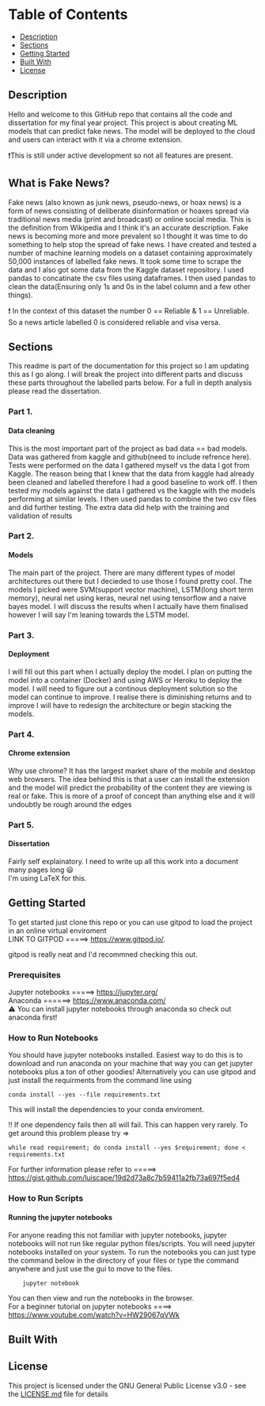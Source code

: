 # Table of Contents
* [Description](#description)
* [Sections](#sections)
* [Getting Started](#getting-started)
* [Built With](#built-with)
* [License](#license)

## Description
Hello and welcome to this GitHub repo that contains all the code and dissertation for my final year project. This project is about creating ML models that can predict fake news. The model will be deployed to the cloud and users can interact with it via a chrome extension.

:exclamation:This is still under active development so not all features are present.

## What is Fake News?
Fake news (also known as junk news, pseudo-news, or hoax news) is a form of news consisting of deliberate disinformation or hoaxes spread via traditional news media (print and broadcast) or online social media. This is the definition from Wikipedia and I think it's an accurate description. Fake news is becoming more and more prevalent so I thought it was time to do something to help stop the spread of fake news. I have created and tested a number of machine learning models on a dataset containing approximately 50,000 instances of labelled fake news. It took some time to scrape the data and I also got some data from the Kaggle dataset repository. I used pandas to concatinate the csv files using dataframes. I then used pandas to clean the data(Ensuring only 1s and 0s in the label column and a few other things). 

:exclamation: In the context of this dataset the number 0 == Reliable & 1 == Unreliable. So a news article labelled 0 is considered reliable and visa versa. 
      
## Sections

This readme is part of the documentation for this project so I am updating this as I go along. I will break the project into different parts and discuss these parts throughout the labelled parts below. For a full in depth analysis please read the dissertation. 

### Part 1. 
#### Data cleaning 
This is the most important part of the project as bad data == bad models. Data was gathered from kaggle and github(need to include refrence here). Tests were performed on the data I gathered myself vs the data I got from Kaggle. The reason being that I knew that the data from kaggle had already been cleaned and labelled therefore I had a good baseline to work off. I then tested my models against the data I gathered vs the kaggle with the models performing at similar levels. I then used pandas to combine the two csv files and did further testing. The extra data did help with the training and validation of results 

### Part 2. 
#### Models 
The main part of the project. There are many different types of model architectures out there but I decieded to use those I found pretty cool. The models I picked were SVM(support vector machine), LSTM(long short term memory), neural net using keras, neural net using tensorflow and a naive bayes model. I will discuss the results when I actually have them finalised however I will say I'm leaning towards the LSTM model. 

### Part 3. 
#### Deployment 
I will fill out this part when I actually deploy the model. I plan on putting the model into a container (Docker) and using AWS or Heroku to deploy the model. I will need to figure out a continous deployment solution so the model can continue to improve. I realise there is diminishing returns and to improve I will have to redesign the architecture or begin stacking the models.

### Part 4. 
#### Chrome extension 
Why use chrome? It has the largest market share of the mobile and desktop web browsers. The idea behind this is that a user can install the extension and the model will predict the probability of the content they are viewing is real or fake. This is more of a proof of concept than anything else and it will undoubtly be rough around the edges 

### Part 5. 
#### Dissertation 
Fairly self explainatory. I need to write up all this work into a document many pages long :smiley: </br>
I'm using LaTeX for this.


## Getting Started

To get started just clone this repo or you can use gitpod to load the project in an online virtual enviroment</br>
LINK TO GITPOD =====> https://www.gitpod.io/.

gitpod is really neat and I'd recommned checking this out.

### Prerequisites

Jupyter notebooks =====> https://jupyter.org/ </br>
Anaconda ======> https://www.anaconda.com/ </br>
:warning: You can install jupyter notebooks through anaconda so check out anaconda first!

### How to Run Notebooks
You should have jupyter notebooks installed. Easiest way to do this is to download and run anaconda on your machine that way you can get jupyter notebooks plus a ton of other goodies! Alternatively you can use gitpod and just install the requirments from the command line using

    conda install --yes --file requirements.txt

This will install the dependencies to your conda enviroment. </br>

:bangbang: If one dependency fails then all will fail. This can happen very rarely. To get around this problem please try =>

    while read requirement; do conda install --yes $requirement; done < requirements.txt
  
For further information please refer to =====> https://gist.github.com/luiscape/19d2d73a8c7b59411a2fb73a697f5ed4 


### How to Run Scripts


#### Running the jupyter notebooks
For anyone reading this not familiar with jupyter notebooks, jupyter notebooks will not run like regular python files/scripts. You will need jupyter notebooks installed on your system. To run the notebooks you can just type the command below in the directory of your files or type the command anywhere and just use the gui to move to the files.
        
        jupyter notebook 
        
You can then view and run the notebooks in the browser. </br>
For a beginner tutorial on jupyter notebooks ====> https://www.youtube.com/watch?v=HW29067qVWk


## Built With



## License

This project is licensed under the GNU General Public License v3.0 - see the [LICENSE.md](LICENSE) file for details
